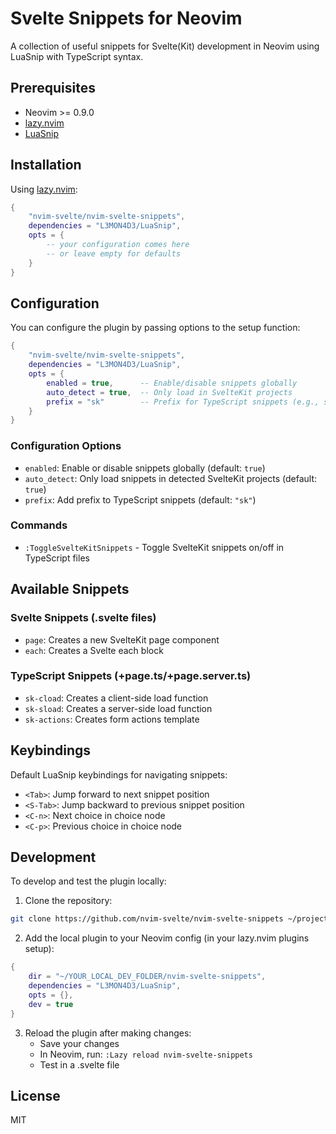 # Svelte Snippets for Neovim

A collection of useful snippets for Svelte(Kit) development in Neovim using LuaSnip with TypeScript syntax.

## Prerequisites

- Neovim >= 0.9.0
- [lazy.nvim](https://github.com/folke/lazy.nvim)
- [LuaSnip](https://github.com/L3MON4D3/LuaSnip)

## Installation

Using [lazy.nvim](https://github.com/folke/lazy.nvim):

```lua
{
    "nvim-svelte/nvim-svelte-snippets",
    dependencies = "L3MON4D3/LuaSnip",
    opts = {
        -- your configuration comes here
        -- or leave empty for defaults
    }
}
```

## Configuration

You can configure the plugin by passing options to the setup function:

```lua
{
    "nvim-svelte/nvim-svelte-snippets",
    dependencies = "L3MON4D3/LuaSnip",
    opts = {
        enabled = true,      -- Enable/disable snippets globally
        auto_detect = true,  -- Only load in SvelteKit projects
        prefix = "sk"        -- Prefix for TypeScript snippets (e.g., sk_load)
    }
}
```

### Configuration Options

- `enabled`: Enable or disable snippets globally (default: `true`)
- `auto_detect`: Only load snippets in detected SvelteKit projects (default: `true`)
- `prefix`: Add prefix to TypeScript snippets (default: `"sk"`)

### Commands

- `:ToggleSvelteKitSnippets` - Toggle SvelteKit snippets on/off in TypeScript files

## Available Snippets

### Svelte Snippets (.svelte files)

- `page`: Creates a new SvelteKit page component
- `each`: Creates a Svelte each block

### TypeScript Snippets (+page.ts/+page.server.ts)

- `sk-cload`: Creates a client-side load function
- `sk-sload`: Creates a server-side load function
- `sk-actions`: Creates form actions template

## Keybindings

Default LuaSnip keybindings for navigating snippets:

- `<Tab>`: Jump forward to next snippet position
- `<S-Tab>`: Jump backward to previous snippet position
- `<C-n>`: Next choice in choice node
- `<C-p>`: Previous choice in choice node

## Development

To develop and test the plugin locally:

1. Clone the repository:

```bash
git clone https://github.com/nvim-svelte/nvim-svelte-snippets ~/projects/nvim-svelte-snippets
```

2. Add the local plugin to your Neovim config (in your lazy.nvim plugins setup):

```lua
{
    dir = "~/YOUR_LOCAL_DEV_FOLDER/nvim-svelte-snippets",
    dependencies = "L3MON4D3/LuaSnip",
    opts = {},
    dev = true
}
```

3. Reload the plugin after making changes:
   - Save your changes
   - In Neovim, run: `:Lazy reload nvim-svelte-snippets`
   - Test in a .svelte file

## License

MIT
